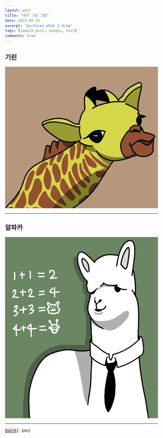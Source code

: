 ```yaml
---
layout: post
title: "내가 그린 그림"
date: 2013-05-22
excerpt: "pictures what I draw"
tags: [sample post, images, test]
comments: true
---
```

## 기린
![기린](./images-git/기린그림.jpg)

---

## 알파카
![알파카](./images-git/알파카그림.jpg)

---

[BACK](https://hoj0610.github.io/posts/){: .btn}
